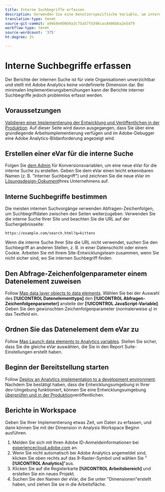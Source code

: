 ```yaml
---
title: Interne Suchbegriffe erfassen
description: Verwenden Sie eine benutzerspezifische Variable, um interne Suchbegriffe zu erfassen.
translation-type: tm+mt
source-git-commit: a94b8e090b9a3c75a57fd396cac8486bba2e5d79
workflow-type: tm+mt
source-wordcount: '375'
ht-degree: 2%

---
```



# Interne Suchbegriffe erfassen

Der Berichte der internen Suche ist für viele Organisationen unverzichtbar und stellt mit Adobe Analytics keine vordefinierte Dimension dar. Bei minimalen Implementierungsbemühungen kann der Berichte interner Suchbegriffe jedoch problemlos erfasst werden.

## Voraussetzungen

[Validieren einer Implementierung der Entwicklung und Veröffentlichen in der Produktion](../launch/validate-publish-prod.md): Auf dieser Seite wird davon ausgegangen, dass Sie über eine grundlegende Arbeitsimplementierung verfügen und im Adobe-Debugger eine Adobe Analytics-Bildanforderung angezeigt wird.

## Erstellen einer eVar für die interne Suche

Folgen Sie [dem Admin](/help/admin/admin/conversion-var-admin/conversion-var-admin.md) für Konversionsvariablen, um eine neue eVar für die interne Suche zu erstellen. Geben Sie dem eVar einen leicht erkennbaren Namen (z. B. &quot;Interner Suchbegriff&quot;) und zeichnen Sie die neue eVar im [Lösungsdesign-Dokument](../prepare/solution-design.md)Ihres Unternehmens auf.

## Interne Suchbegriffe bestimmen

Die meisten internen Suchvorgänge verwenden Abfragen-Zeichenfolgen, um Suchbegriffdaten zwischen den Seiten weiterzugeben. Verwenden Sie die interne Suche Ihrer Site und beachten Sie die URL auf der Suchergebnisseite:

`https://example.com/search.html?q=kittens`

Wenn die interne Suche Ihrer Site die URL nicht verwendet, suchen Sie den Suchbegriff an anderen Stellen, z. B. in einer Datenschicht oder einem Cookie. Arbeiten Sie mit Ihrem Site-Entwicklungsteam zusammen, wenn Sie nicht sicher sind, wo Sie internen Suchbegriff finden.

## Den Abfrage-Zeichenfolgenparameter einem Datenelement zuweisen

Follow [Map data layer objects to data elements](../launch/layer-to-elements.md). Wählen Sie bei der Auswahl des **[!UICONTROL Datenelementtyps]** den **[!UICONTROL Abfragen-Zeichenfolgenparameter]** anstelle der **[!UICONTROL JavaScript-Variable]**. Geben Sie den gewünschten Zeichenfolgenparameter (normalerweise `q`) in das Textfeld ein.

## Ordnen Sie das Datenelement dem eVar zu

Follow [Map Launch data elements to Analytics variables](../launch/elements-to-variable.md). Stellen Sie sicher, dass Sie die gleiche eVar auswählen, die Sie in den Report Suite-Einstellungen erstellt haben.

## Beginn der Bereitstellung starten

Follow [Deploy an Analytics implementation to a development environment](../launch/deploy-dev.md). Nachdem Sie bestätigt haben, dass die Entwicklungsumgebung in Ihrer dev-Umgebung funktioniert, können Sie eine Entwicklungsumgebung [überprüfen und in der Produktion](../launch/validate-publish-prod.md)veröffentlichen.

## Berichte in Workspace

Geben Sie Ihrer Implementierung etwas Zeit, um Daten zu erfassen, und dann können Sie mit der Dimension in Analysis Workspace Beginn ausführen.

1. Melden Sie sich mit Ihren Adobe ID-Anmeldeinformationen bei [experiencecloud.adobe.com](https://experiencecloud.adobe.com) an.
2. Wenn Sie nicht automatisch bei Adobe Analytics angemeldet sind, klicken Sie oben rechts auf das 9-Raster-Symbol und wählen Sie &quot; **[!UICONTROL Analytics]**&quot;aus.
3. Klicken Sie auf die Registerkarte **[!UICONTROL Arbeitsbereich]** und erstellen Sie ein neues Projekt.
4. Suchen Sie den Namen der eVar, die Sie unter &quot;Dimensionen&quot;erstellt haben, und ziehen Sie sie in die Arbeitsfläche.
